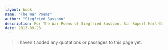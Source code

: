 ```yaml
---
layout: book
name: "The War Poems"
author: "Siegfried Sassoon"
description: For The War Poems of Siegfried Sassoon, Sir Rupert Hart-Davis has arranged the poems as far as possible in the order of their composition. A useful Biographical Table is also included, so that students, scholars, and other readers can trace the movement of the soldier alongside the mind of the poet. Fourteen of the poems in this volume are published for the first time.
date: 2013-09-23
---
```


> I haven't added any quotations or passages to this page yet.
